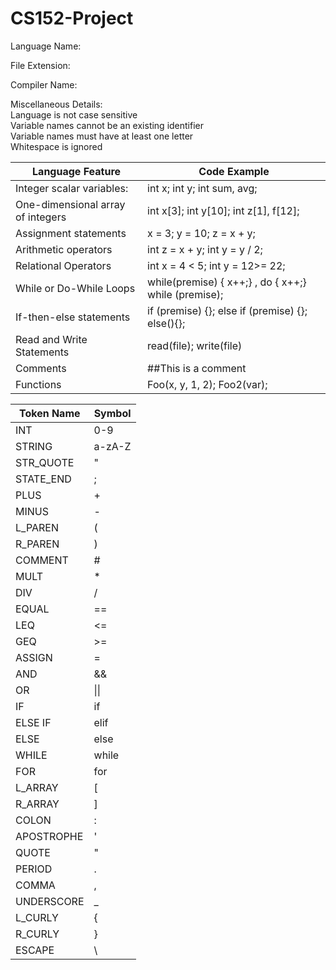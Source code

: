 # CS152-Project

Language Name: 

File Extension:

Compiler Name:

Miscellaneous Details: <br>
Language is not case sensitive <br>
Variable names cannot be an existing identifier <br>
Variable names must have at least one letter <br>
Whitespace is ignored 


| Language Feature | Code Example|
|---|---|
| Integer scalar variables: | int x; int y; int sum, avg;
| One-dimensional array of integers | int x[3]; int y[10]; int z[1], f[12];
| Assignment statements | x = 3; y = 10; z = x + y;
| Arithmetic operators | int z = x + y; int y = y / 2;
| Relational Operators | int x = 4 < 5; int y = 12>= 22;
| While or Do-While Loops | while(premise) { x++;} , do { x++;} while (premise);
| If-then-else statements | if (premise) {}; else if (premise) {}; else(){};
| Read and Write Statements | read(file); write(file) |
| Comments | ##This is a comment
| Functions | Foo(x, y, 1, 2); Foo2(var);

| Token Name | Symbol |
|---|---|
| INT | 0-9 |
| STRING | a-zA-Z |
| STR_QUOTE | " |
| STATE_END | ; |
| PLUS | + |
| MINUS | - |
| L_PAREN | ( |
| R_PAREN | ) |
| COMMENT | # |
| MULT | * |
| DIV | / |
| EQUAL | == |
| LEQ | <= |
| GEQ | >= |
| ASSIGN | = |
| AND | && |
| OR | \|\| |
| IF | if |
| ELSE IF | elif |
| ELSE | else |
| WHILE | while |
| FOR | for |
| L_ARRAY | [ |
| R_ARRAY | ] |
| COLON | : |
| APOSTROPHE | ' |
| QUOTE | " |
| PERIOD | . |
| COMMA | , |
| UNDERSCORE | _ |
| L_CURLY | { |
| R_CURLY | } |
| ESCAPE | \ |


